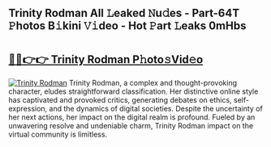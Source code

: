 ## Trinity Rodman All 𝙻eaked 𝙽u𝚍es - Part-64T 𝙿hotos B𝚒kini 𝚅𝚒deo - Hot 𝙿art 𝙻eaks 0mHbs

# <h2><a href="http://ld46nui.urlbe.top/?page=Trinity+Rodman">🔗🔗👉👉 Trinity Rodman P𝚑oto𝚜Vid𝚎o</a></h2>

[![Trinity Rodman](https://i.imgur.com/eBuTRDB.gif)](http://ld46nui.urlbe.top/?page=Trinity+Rodman)
Trinity Rodman, a complex and thought-provoking character, eludes straightforward classification. Her distinctive online style has captivated and provoked critics, generating debates on ethics, self-expression, and the dynamics of digital societies. Despite the uncertainty of her next actions, her impact on the digital realm is profound. Fueled by an unwavering resolve and undeniable charm, Trinity Rodman impact on the virtual community is limitless.
